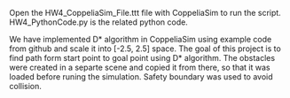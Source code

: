 Open the HW4_CoppeliaSim_File.ttt file with CoppeliaSim to run the script. HW4_PythonCode.py is the related python code.

We have implemented D* algorithm in CoppeliaSim using example code from github and scale it into [-2.5, 2.5] space. The goal of this project is to find path form start point to goal point using D* algorithm. The obstacles were created in a separte scene and copied it from there, so that it was loaded before runing the simulation. Safety boundary was used to avoid collision.
